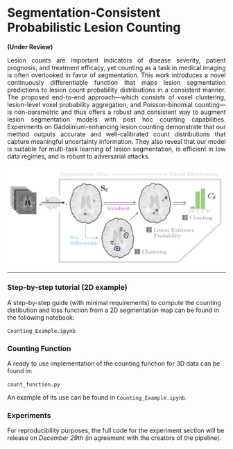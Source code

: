 # Segmentation-Consistent Probabilistic Lesion Counting 
**(Under Review)**

<div style="text-align: justify">
Lesion counts are important indicators of disease severity, patient prognosis, and treatment efficacy, yet counting as a task in medical imaging is often overlooked in favor of segmentation. This work introduces a novel continuously differentiable function that maps lesion segmentation predictions to lesion count probability distributions in a consistent manner. The proposed end-to-end approach—which consists of voxel clustering, lesion-level voxel probability aggregation, and Poisson-binomial counting—is non-parametric and thus offers a robust and consistent way to augment lesion segmentation models with post hoc counting capabilities. Experiments on Gadolinium-enhancing lesion counting demonstrate that our method outputs accurate and well-calibrated count distributions that capture meaningful uncertainty information. They also reveal that our model is suitable for multi-task learning of lesion segmentation, is efficient in low data regimes, and is robust to adversarial attacks.
</div>

![Overview](images/OverviewImage.PNG)


---
### Step-by-step tutorial (2D example)

A step-by-step guide (with minimal requirements) to compute the counting distibution and loss function from a 2D segmentation map can be found in the following notebook:


```
Counting_Example.ipynb 
```

### Counting Function

A ready to use implementation of the counting function for 3D data can be found in: 

```
count_function.py
```

An example of its use can be found in ```Counting_Example.ipynb```.


### Experiments

For reproducibility purposes, the full code for the experiment section will be release on *December 29th* (in agreement with the creators of the pipeline).



